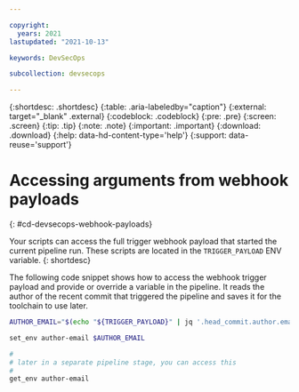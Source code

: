 ```yaml
---

copyright:
  years: 2021
lastupdated: "2021-10-13"

keywords: DevSecOps

subcollection: devsecops

---
```


{:shortdesc: .shortdesc}
{:table: .aria-labeledby="caption"}
{:external: target="_blank" .external}
{:codeblock: .codeblock}
{:pre: .pre}
{:screen: .screen}
{:tip: .tip}
{:note: .note}
{:important: .important}
{:download: .download}
{:help: data-hd-content-type='help'}
{:support: data-reuse='support'}

# Accessing arguments from webhook payloads 
{: #cd-devsecops-webhook-payloads}

Your scripts can access the full trigger webhook payload that started the current pipeline run. These scripts are located in the `TRIGGER_PAYLOAD` ENV variable.
{: shortdesc}

The following code snippet shows how to access the webhook trigger payload and provide or override a variable in the pipeline.
It reads the author of the recent commit that triggered the pipeline and saves it for the toolchain to use later.

```bash
AUTHOR_EMAIL="$(echo "${TRIGGER_PAYLOAD}" | jq '.head_commit.author.email')"

set_env author-email $AUTHOR_EMAIL

#
# later in a separate pipeline stage, you can access this
#
get_env author-email
```
